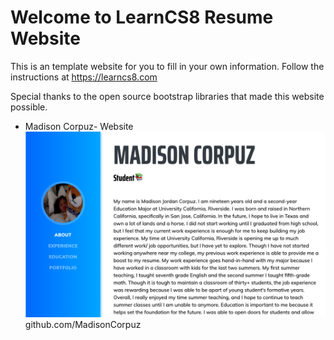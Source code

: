 
# Welcome to LearnCS8 Resume Website

This is an template website for you to fill in your own information. Follow the instructions at https://learncs8.com

Special thanks to the open source bootstrap libraries that made this website possible. 
+  Madison Corpuz- Website
![Website Screenshot](img/webscreenshot.png)
github.com/MadisonCorpuz
